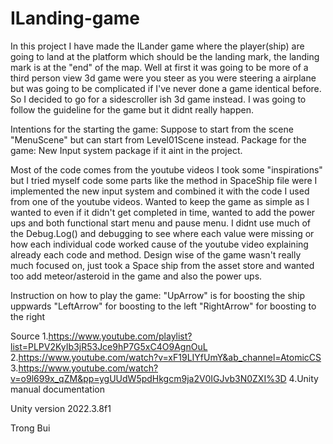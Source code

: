 # ILanding-game
In this project I have made the ILander game where the player(ship) are going to land at the platform which should be the landing mark, the landing mark is at the "end" of the map. Well at first it was going to be more of a third person view 3d game were you steer as you were steering a airplane but was going to be complicated if I've never done a game identical before. So I decided to go for a sidescroller ish 3d game instead. I was going to follow the guideline for the game but it didnt really happen.


Intentions for the starting the game: Suppose to start from the scene "MenuScene" but can start from Level01Scene instead.
Package for the game:
New Input system package if it aint in the project.


Most of the code comes from the youtube videos I took some "inspirations" but I tried myself code some parts like the method in SpaceShip file were I implemented the new input system and combined it with the code I used from one of the youtube videos. Wanted to keep the game as simple as I wanted to even if it didn't get completed in time, wanted to add the power ups and both functional start menu and pause menu. I didnt use much of the Debug.Log() and debugging to see where each value were missing or how each individual code worked cause of the youtube video explaining already each code and method. Design wise of the game wasn't really much focused on, just took a Space ship from the asset store and wanted too add meteor/asteroid in the game and also the power ups.

Instruction on how to play the game:
"UpArrow" is for boosting the ship uppwards
"LeftArrow" for boosting to the left
"RightArrow" for boosting to the right

Source
1.https://www.youtube.com/playlist?list=PLPV2KyIb3jR53Jce9hP7G5xC4O9AgnOuL
2.https://www.youtube.com/watch?v=xF19LIYfUmY&ab_channel=AtomicCS
3.https://www.youtube.com/watch?v=o9l699x_qZM&pp=ygUUdW5pdHkgcm9ja2V0IGJvb3N0ZXI%3D
4.Unity manual documentation

Unity version 2022.3.8f1

Trong Bui